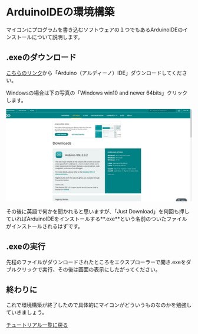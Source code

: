 # ArduinoIDEの環境構築
マイコンにプログラムを書き込むソフトウェアの１つでもあるArduinoIDEのインストールについて説明します。


## .exeのダウンロード
[こちらのリンク](https://www.arduino.cc/en/software)から「Arduino（アルディーノ）IDE」ダウンロードしてください。

Windowsの場合は下の写真の「Windows win10 and newer 64bits」クリックします。

![image](./img/arduino_download.png)

その後に英語で何かを聞かれると思いますが、「Just Download」を何回も押していればArduinoIDEをインストールする**.exe**という名前のついたファイルがインストールされるはずです。

## .exeの実行
先程のファイルがダウンロードされたところをエクスプローラーで開き.exeをダブルクリックで実行、その後は画面の表示にしたがってください。


## 終わりに
これで環境構築が終了したので具体的にマイコンがどういうものなのかを勉強していきましょう。

[チュートリアル一覧に戻る](../index.md)
